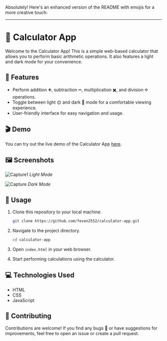 Absolutely! Here's an enhanced version of the README with emojis for a more creative touch:

---

# 🧮 Calculator App

Welcome to the Calculator App! This is a simple web-based calculator that allows you to perform basic arithmetic operations. It also features a light and dark mode for your convenience. 

## 🌟 Features

- Perform addition ➕, subtraction ➖, multiplication ✖️, and division ➗ operations.
- Toggle between light 🌞 and dark 🌚 mode for a comfortable viewing experience.
- User-friendly interface for easy navigation and usage.

## 🎬 Demo

You can try out the live demo of the Calculator App [here](https://feven2552.github.io/Simple_Calculator/).

## 🖼️ Screenshots
![Capture1](https://github.com/feven2552/LGMVIP-Web-Task-2/assets/93426602/ff20e1ab-bb24-4b87-bbd0-deb64b9dfa42)
*Light Mode*

![Capture](https://github.com/feven2552/LGMVIP-Web-Task-2/assets/93426602/bfa5361a-4e43-4466-b777-a0e50e1ea412)
*Dark Mode*

## 🚀 Usage

1. Clone this repository to your local machine.
   ```bash
   git clone https://github.com/feven2552/calculator-app.git
   ```

2. Navigate to the project directory.
   ```bash
   cd calculator-app
   ```

3. Open `index.html` in your web browser.

4. Start performing calculations using the calculator.

## 💻 Technologies Used

- HTML
- CSS
- JavaScript

## 🤝 Contributing

Contributions are welcome! If you find any bugs 🐛 or have suggestions for improvements, feel free to open an issue or create a pull request.






